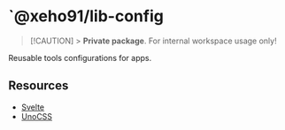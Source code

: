 # `@xeho91/lib-config

> [!CAUTION] > **Private package**. For internal workspace usage only!

Reusable tools configurations for apps.

## Resources

-   [Svelte](https://github.com/sveltejs/svelte)
-   [UnoCSS](https://github.com/unocss/unocss)
